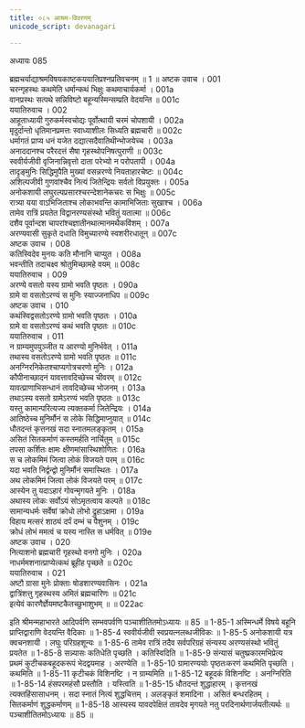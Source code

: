 ```yaml
---
title: ०८५ आश्रम-विवरणम्
unicode_script: devanagari

---
```



अध्यायः 085

ब्रह्मचर्याद्याश्रमविषयकाष्टकययातिप्रश्नप्रतिवचनम् ॥ 1 ॥
अष्टक उवाच ।	001  
चरन्गृहस्थः कथमेति धर्मान्कथं भिक्षुः कथमाचार्यकर्मा ।	001a  
वानप्रस्थः सत्पथे सन्निविष्टो बहून्यस्मिन्सम्प्रति वेदयन्ति ॥	001c  
ययातिरुवाच ।	002  
आहूताध्यायी गुरुकर्मस्वचोद्यः पूर्वोत्थायी चरमं चोपशायी ।	002a  
मृदुर्दान्तो धृतिमानप्रमत्तः स्वाध्याशीलः सिध्यति ब्रह्मचारी ॥	002c  
धर्मागतं प्राप्य धनं यजेत दद्यात्सदैवातिथीन्भोजयेच्च ।	003a  
अनाददानश्च परैरदत्तं सैषा गृहस्थोपनिषत्पुराणी ॥	003c  
स्ववीर्यजीवी वृजिनान्निवृत्तो दाता परेभ्यो न परोपतापी ।	004a  
तादृङ्मुनिः सिद्धिमुपैति मुख्यां वसन्नरण्ये नियताहारचेष्टः ॥	004c  
अशिल्पजीवी गुणवांश्चैव नित्यं जितेन्द्रियः सर्वतो विप्रयुक्तः ।	005a  
अनोकशायी लघुरल्पप्रसारश्चरन्देशानेकचरः स भिक्षुः ॥	005c  
रात्र्या यया वाऽभिजिताश्च लोकाभवन्ति कामाभिजिताः सुखाश्च ।	006a  
तामेव रात्रिं प्रयतेत विद्वानरण्यसंस्थो भवितुं यतात्मा ॥	006c  
दशैव पूर्वान्दश चापरांश्चज्ञातीनथात्मानमथैकविंशम् ।	007a  
अरण्यवासी सुकृते दधाति विमुच्यारण्ये स्वशरीरधातून् ॥	007c  
अष्टक उवाच ।	008  
कतिस्विदेव मुनयः कति मौनानि चाप्युत ।	008a  
भवन्तीति तदाचक्ष्व श्रोतुमिच्छामहे वयम् ॥	008c  
ययातिरुवाच ।	009  
अरण्ये वसतो यस्य ग्रामो भवति पृष्ठतः ।	090a  
ग्रामे वा वसतोऽरण्यं स मुनिः स्याज्जनाधिप ॥	009c  
अष्टक उवाच ।	010  
कथंस्विद्वसतोऽरण्ये ग्रामो भवति पृष्ठतः ।	010a  
ग्रामे वा वसतोऽरण्यं कथं भवति पृष्ठतः ॥	010c  
ययातिरुवाच ।	011  
न ग्राम्यमुपयुञ्जीत य आरण्यो मुनिर्भवेत् ।	011a  
तथास्य वसतोऽरण्ये ग्रामो भवति पृष्ठतः ॥	011c  
अनग्निरनिकेतश्चाप्यगोत्रचरणो मुनिः ।	012a  
कौपीनाच्छादनं यावत्तावदिच्छेच्च चीवरम् ॥	012c  
यावत्प्राणाभिसन्धानं तावदिच्छेच्च भोजनम् ।	013a  
तथाऽस्य वसतो ग्रामेऽरण्यं भवति पृष्ठतः ॥	013c  
यस्तु कामान्परित्यज्य त्यक्तकर्मा जितेन्द्रियः ।	014a  
आतिष्ठेच्च मुनिर्मौनं स लोके सिद्धिमाप्नुयात् ॥	014c  
धौतदन्तं कृत्तनखं सदा स्नातमलङ्कृतम् ।	015a  
असितं सितकर्माणं कस्तमर्हति नार्चितुम् ॥	015c  
तपसा कर्शितः क्षामः क्षीणमांसास्थिशोणितः ।	016a  
स च लोकमिमं जित्वा लोकं विजयते परम् ॥	016c  
यदा भवति निर्द्वन्द्वो मुनिर्मौनं समास्थितः ।	017a  
अथ लोकमिमं जित्वा लोकं विजयते परम् ॥	017c  
आस्येन तु यदाऽहारं गोवन्मृगयते मुनिः ।	018a  
अथास्य लोकः सर्वोऽयं सोऽमृतत्वाय कल्पते ॥	018c  
सामान्यधर्मः सर्वेषां क्रोधो लोभो द्रुहाऽक्षमा ।	019a  
विहाय मत्सरं शाठ्यं दर्पं दम्भं च पैशुनम् ।	019c  
क्रोधं लोभं ममत्वं च यस्य नास्ति स धर्मवित् ॥	019e  
अष्टक उवाच ।	020  
नित्याशनो ब्रह्मचारी गृहस्थो वनगो मुनिः ।	020a  
नाधर्ममशनात्प्राप्येत्कथं ब्रूहीह पृच्छते ॥	020c  
ययातिरुवाच ।	021  
अष्टौ ग्रासा मुनेः प्रोक्ताः षोडशारण्यवासिनः ।	021a  
द्वात्रिंशत्तु गृहस्थस्य अमितं ब्रह्मचारिणः ॥	021c  
इत्येवं कारणैर्ज्ञेयमष्टकैतच्छुभाशुभम् ॥ ॥	022ac  

इति श्रीमन्महाभारते आदिपर्वणि सम्भवपर्वणि पञ्चाशीतितमोऽध्यायः ॥ 85 ॥
1-85-1 अस्मिन्धर्मे विषये बहूनि प्राप्तिद्वाराणि वेदयन्ति वैदिकाः ॥ 
1-85-4 स्ववीर्यजीवी स्वप्रयत्नलब्धजीविकः ॥ 
1-85-5 अनोकशायी यत्र क्वचनशायी । लघुः परिग्रहशून्यः ॥ 
1-85-6 तामेव रात्रिं तदैव सर्वपरिग्रहं संन्यस्य अरण्यसंस्थो भवितुं प्रयतेत ॥ 1-85-8 सन्न्यासः कतिधेति पृच्छति । कतिस्विदिति ॥
 1-85-9 संन्यासं चतुष्प्रकारमभिप्रेत्य प्रथमं कुटीचकबहूदकरूपं भेदद्वयमाह । अरण्येति ॥ 
1-85-10 ग्रामारण्ययोः पृष्ठतःकरणं कथमिति पृच्छति । कथमिति ॥ 
1-85-11 कृटीचकं विशिनष्टि । न ग्राम्यमिति ॥
 1-85-12 बहूदकं विशिनष्टि । अनग्निरिति ॥ 
1-85-14 हंसपरमहंसौ प्रस्तौति । यस्त्विति ॥ 
1-85-15 धौतदन्तं शुद्धाहारम् । कृत्तनखं त्यक्तहिंसासाधनम् । सदा स्नातं नित्यं शुद्धचित्तम् । अलङ्कृतं शमादिना । असितं बन्धरहितम् । सितकर्माणं शुद्धकर्माणम् ॥
 1-85-18 आस्यस्य यावदपेक्षितं तावदेव मृगयते नतु परदिनार्थणार्जयतीत्यर्थः ॥ पञ्चाशीतितमोऽध्यायः ॥ 85 ॥